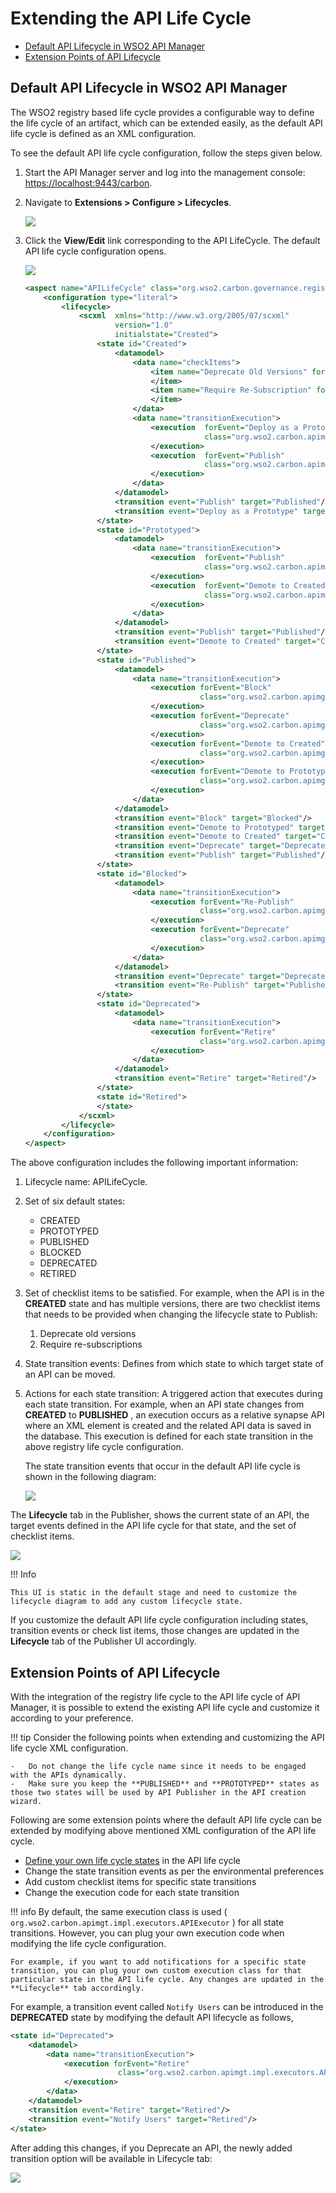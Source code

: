 # Extending the API Life Cycle

-  [Default API Lifecycle in WSO2 API Manager](#default-api-lifecycle-in-wso2-api-manager)
-  [Extension Points of API Lifecycle](#extension-points-of-api-lifecycle)

## Default API Lifecycle in WSO2 API Manager

The WSO2 registry based life cycle provides a configurable way to define the life cycle of an artifact, which can be extended easily, as the default API life cycle is defined as an XML configuration.

To see the default API life cycle configuration, follow the steps given below.

1.  Start the API Manager server and log into the management console: <https://localhost:9443/carbon>.

2.  Navigate to **Extensions &gt; Configure &gt; Lifecycles**.

    ![]({{base_path}}/assets/img/learn/lifecycle-menu.png)

3.  Click the **View/Edit** link corresponding to the API LifeCycle. The default API life cycle configuration opens.

    ![]({{base_path}}/assets/img/learn/api-lifecycle-veiw.png) 

    ``` xml
    <aspect name="APILifeCycle" class="org.wso2.carbon.governance.registry.extensions.aspects.DefaultLifeCycle">
        <configuration type="literal">
            <lifecycle>
                <scxml  xmlns="http://www.w3.org/2005/07/scxml"
                        version="1.0"
                        initialstate="Created">
                    <state id="Created">
                        <datamodel>
                            <data name="checkItems">
                                <item name="Deprecate Old Versions" forEvent="">
                                </item>
                                <item name="Require Re-Subscription" forEvent="">
                                </item>
                            </data>
                            <data name="transitionExecution">
                                <execution  forEvent="Deploy as a Prototype"
                                            class="org.wso2.carbon.apimgt.impl.executors.APIExecutor">
                                </execution>
                                <execution  forEvent="Publish"
                                            class="org.wso2.carbon.apimgt.impl.executors.APIExecutor">
                                </execution>
                            </data>
                        </datamodel>
                        <transition event="Publish" target="Published"/>
                        <transition event="Deploy as a Prototype" target="Prototyped"/>
                    </state>
                    <state id="Prototyped">
                        <datamodel>
                            <data name="transitionExecution">
                                <execution  forEvent="Publish"
                                            class="org.wso2.carbon.apimgt.impl.executors.APIExecutor">
                                </execution>
                                <execution  forEvent="Demote to Created"
                                            class="org.wso2.carbon.apimgt.impl.executors.APIExecutor">
                                </execution>
                            </data>
                        </datamodel>
                        <transition event="Publish" target="Published"/>
                        <transition event="Demote to Created" target="Created"/>
                    </state>
                    <state id="Published">
                        <datamodel>
                            <data name="transitionExecution">
                                <execution forEvent="Block"
                                           class="org.wso2.carbon.apimgt.impl.executors.APIExecutor">
                                </execution>
                                <execution forEvent="Deprecate"
                                           class="org.wso2.carbon.apimgt.impl.executors.APIExecutor">
                                </execution>
                                <execution forEvent="Demote to Created"
                                           class="org.wso2.carbon.apimgt.impl.executors.APIExecutor">
                                </execution>
                                <execution forEvent="Demote to Prototyped"
                                           class="org.wso2.carbon.apimgt.impl.executors.APIExecutor">
                                </execution>
                            </data>
                        </datamodel>
                        <transition event="Block" target="Blocked"/>
                        <transition event="Demote to Prototyped" target="Prototyped"/>
                        <transition event="Demote to Created" target="Created"/>
                        <transition event="Deprecate" target="Deprecated"/>
                        <transition event="Publish" target="Published"/>
                    </state>
                    <state id="Blocked">
                        <datamodel>
                            <data name="transitionExecution">
                                <execution forEvent="Re-Publish"
                                           class="org.wso2.carbon.apimgt.impl.executors.APIExecutor">
                                </execution>
                                <execution forEvent="Deprecate"
                                           class="org.wso2.carbon.apimgt.impl.executors.APIExecutor">
                                </execution>
                            </data>
                        </datamodel>
                        <transition event="Deprecate" target="Deprecated"/>
                        <transition event="Re-Publish" target="Published"/>
                    </state>
                    <state id="Deprecated">
                        <datamodel>
                            <data name="transitionExecution">
                                <execution forEvent="Retire"
                                           class="org.wso2.carbon.apimgt.impl.executors.APIExecutor">
                                </execution>
                            </data>
                        </datamodel>
                        <transition event="Retire" target="Retired"/>
                    </state>
                    <state id="Retired">
                    </state>
                </scxml>
            </lifecycle>
        </configuration>
    </aspect>
    ```
    
The above configuration includes the following important information:

1.  Lifecycle name: APILifeCycle.

2.  Set of six default states: 
    -   CREATED
    -   PROTOTYPED 
    -   PUBLISHED
    -   BLOCKED
    -   DEPRECATED
    -   RETIRED

3.  Set of checklist items to be satisfied.
    For example, when the API is in the **CREATED** state and has multiple versions, there are two checklist items that needs to be provided when changing the lifecycle state to Publish:
    
    1.  Deprecate old versions 
    2.  Require re-subscriptions

4.  State transition events: Defines from which state to which target state of an API can be moved.

5.  Actions for each state transition: A triggered action that executes during each state transition. For example, when an API state changes from **CREATED** to **PUBLISHED** , an execution occurs as a relative synapse API where an XML element is created and the related API data is saved in the database. This execution is defined for each state transition in the above registry life cycle configuration.


    The state transition events that occur in the default API life cycle is shown in the following diagram:

    ![]({{base_path}}/assets/img/learn/lifecycle-tab-publisher.png)

The **Lifecycle** tab in the Publisher, shows the current state of an API, the target events defined in the API life cycle for that state, and the set of checklist items.

![]({{base_path}}/assets/img/learn/lifecycle-image-with-checklist-items.png)

!!! Info

    This UI is static in the default stage and need to customize the lifecycle diagram to add any custom lifecycle state.

If you customize the default API life cycle configuration including states, transition events or check list items, those changes are updated in the **Lifecycle** tab of the Publisher UI accordingly.


## Extension Points of API Lifecycle

With the integration of the registry life cycle to the API life cycle of API Manager, it is possible to extend the existing API life cycle and customize it according to your preference.

!!! tip
    Consider the following points when extending and customizing the API life cycle XML configuration.

    -   Do not change the life cycle name since it needs to be engaged with the APIs dynamically.
    -   Make sure you keep the **PUBLISHED** and **PROTOTYPED** states as those two states will be used by API Publisher in the API creation wizard.


Following are some extension points where the default API life cycle can be extended by modifying above mentioned XML configuration of the API life cycle.

-   [Define your own life cycle states]({{base_path}}/design/lifecycle-management/customize-api-life-cycle/) in the API life cycle
-   Change the state transition events as per the environmental preferences
-   Add custom checklist items for specific state transitions
-   Change the execution code for each state transition

!!! info
    By default, the same execution class is used ( `org.wso2.carbon.apimgt.impl.executors.APIExecutor` ) for all state transitions. However, you can plug your own execution code when modifying the life cycle configuration. 
    
    For example, if you want to add notifications for a specific state transition, you can plug your own custom execution class for that particular state in the API life cycle. Any changes are updated in the **Lifecycle** tab accordingly.


For example, a transition event called `Notify Users` can be introduced in the **DEPRECATED** state by modifying the default API lifecycle as follows,

``` xml
<state id="Deprecated">
    <datamodel>
        <data name="transitionExecution">
            <execution forEvent="Retire"
                        class="org.wso2.carbon.apimgt.impl.executors.APIExecutor">
            </execution>
        </data>
    </datamodel>
    <transition event="Retire" target="Retired"/>
    <transition event="Notify Users" target="Retired"/>
</state>
```

After adding this changes, if you Deprecate an API, the newly added transition option will be available in Lifecycle tab:

![]({{base_path}}/assets/img/learn/custom-transition-state.png)

